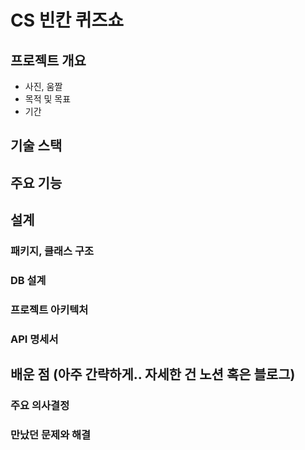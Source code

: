 # CS 빈칸 퀴즈쇼

## 프로젝트 개요

- 사진, 움짤
- 목적 및 목표
- 기간

## 기술 스택

## 주요 기능

## 설계

### 패키지, 클래스 구조

### DB 설계

### 프로젝트 아키텍처

### API 명세서

## 배운 점 (아주 간략하게.. 자세한 건 노션 혹은 블로그)

### 주요 의사결정

### 만났던 문제와 해결